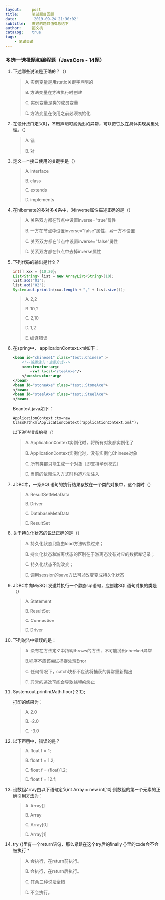 ```yaml
---
layout:     post
title:      笔试题目回顾
date:       '2019-09-26 21:30:02'
subtitle:   做过的题目值得总结下
author:     招文桃
catalog:    true
tags:
    - 笔试面试
---
```


### 多选一选择题和编程题（JavaCore - 14题）

1. 下述哪些说法是正确的？（）

    > A. 实例变量是用static关键字声明的
    >
    > B. 方法变量在方法执行时创建
    >
    > C. 实例变量是类的成员变量
    >
    > D. 方法变量在使用之前必须初始化

2. 在设计接口定义时，不用声明可能抛出的异常，可以把它放在具体实现类里处理。（）

    > A. 错
    >
    > B. 对

3. 定义一个接口使用的关键字是（）

    > A. interface
    >
    > B. class
    >
    > C. extends
    >
    > D. implements

4. 在hibernate的多对多关系中，对inverse属性描述正确的是（）

    > A. 关系双方都在<set>节点中设置inverse="true"属性
    >
    > B. 一方在<set>节点中设置inverse="false"属性，另一方不设置
    >
    > C. 关系双方都在<set>节点中设置inverse="false"属性
    >
    > D. 关系双方都在<set>节点中去掉inverse属性

5. 下列代码的输出是什么？

    ```java
    int[] xxx = {10,20};
    List<String> list = new ArrayList<String>(10);
    list.add("01");
    list.add("02");
    System.out.println(xxx.length + "," + list.size());
    ```

    > A. 2,2
    >
    > B. 10,2
    >
    > C. 2,10
    >
    > D. 1,2
    >
    > E. 编译错误

6. 在spring中， applicationContext.xml如下：

   ```xml
   <bean id="chinese1" class="test1.Chinese" >
       <!--设置注入：主要方式-->
       <constructor-arg>
           <ref local="steelAxe"/>
       </constructor-arg>
   </bean>
   <bean id="stoneAxe" class="test1.StoneAxe">
   </bean>
   <bean id="steelAxe" class="test1.SteelAxe">
   </bean>
   ```

   Beantest.java如下：

   `ApplicationContext ctx=new ClassPathxmlApplicationContext("applicationContext.xml");`

   以下说法错误的是（）

   > A. ApplicationContext实例化时，将所有对象都实例化了
   >
   > B. ApplicationContext实例化时，没有实例化Chinese对象
   >
   > C. 所有类都只能生成一个对象（即支持单例模式）
   >
   > D. 当前的依赖注入方式时构造方法注入

7. JDBC中，一条SQL语句的执行结果存放在一个类的对象中，这个类时（）

   > A. ResultSetMetaData
   >
   > B. Driver
   >
   > C. DatabaseMetaData
   >
   > D. ResultSet

8. 关于持久化状态的说法正确的是（）

   > A. 持久化状态只能由load方法转换过来；
   >
   > B. 持久化状态和游离状态的区别在于游离态没有对应的数据库记录；
   >
   > C. 持久化状态不能改变；
   >
   > D. 调用session的save方法可以改变变成持久化状态

9. JDBC中向MySQL发送并执行一个静态sql语句，应创建SQL语句对象的类是（）

   > A. Statement
   >
   > B. ResultSet
   >
   > C. Connection
   >
   > D. Driver

10. 下列说法中错误的是：

    > A. 没有在方法定义中指明throws的方法，不可能抛出checked异常
    >
    > B.程序不应该尝试捕捉处理Error
    >
    > C. 任何情况下，catch块都不应该将捕获的异常重新抛出
    >
    > D. 异常的逃逸可能会导致线程的终止

11. System.out.println(Math.floor(-2.1));

    打印的结果为：

    > A. 2.0
    >
    > B. -2.0
    >
    > C. -3.0

12. 以下声明中，错误的是？

    > A. float f = 1;
    >
    > B. float f = 1.2;
    >
    > C. float f = (float)1.2;
    >
    > D. float f = 12.f;

13. 设数组Array由以下语句定义int Array = new int[10];则数组的第一个元素的正确引用方法为：

    > A. Array[]
    >
    > B. Array
    >
    > C. Array[0]
    >
    > D. Array[1]

14. try {}里有一个return语句，那么紧跟在这个try后的finally {}里的code会不会被执行？

    > A. 会执行，在return前执行。
    >
    > B. 会执行，在return后执行。
    >
    > C. 其余三种说法全错
    >
    > D. 不会执行。


